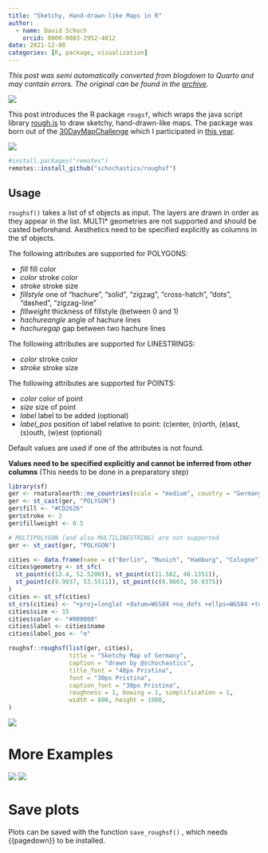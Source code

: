 ```yaml
---
title: "Sketchy, Hand-drawn-like Maps in R"
author:
  - name: David Schoch
    orcid: 0000-0003-2952-4812
date: 2021-12-08
categories: [R, package, visualization]
---
```




*This post was semi automatically converted from blogdown to Quarto and may contain errors. The original can be found in the [archive](http://archive.schochastics.net/post/sketchy-hand-drawn-like-maps-in-r/).*

![](roughsf.png)

This post introduces the R package `rougsf`, which wraps the java script
library [rough.js](https://roughjs.com/) to draw sketchy,
hand-drawn-like maps. The package was born out of the
[30DayMapChallenge](https://github.com/tjukanovt/30DayMapChallenge)
which I participated in [this
year](https://github.com/schochastics/30DayMapChallenge).

![](roughsf_world.png)

``` r
#install.packages("remotes")
remotes::install_github("schochastics/roughsf")
```

## Usage

`roughsf()` takes a list of sf objects as input. The layers are drawn in
order as they appear in the list. MULTI\* geometries are not supported
and should be casted beforehand. Aesthetics need to be specified
explicitly as columns in the sf objects.

The following attributes are supported for POLYGONS:

-   *fill* fill color
-   *color* stroke color
-   *stroke* stroke size
-   *fillstyle* one of “hachure”, “solid”, “zigzag”, “cross-hatch”,
    “dots”, “dashed”, “zigzag-line”
-   *fillweight* thickness of fillstyle (between 0 and 1)
-   *hachureangle* angle of hachure lines
-   *hachuregap* gap between two hachure lines

The following attributes are supported for LINESTRINGS:

-   *color* stroke color
-   *stroke* stroke size

The following attributes are supported for POINTS:

-   *color* color of point
-   *size* size of point
-   *label* label to be added (optional)
-   *label_pos* position of label relative to point: (c)enter, (n)orth,
    (e)ast, (s)outh, (w)est (optional)

Default values are used if one of the attributes is not found.

**Values need to be specified explicitly and cannot be inferred from
other columns** (This needs to be done in a preparatory step)

``` r
library(sf)
ger <- rnaturalearth::ne_countries(scale = "medium", country = "Germany", returnclass = "sf")
ger <- st_cast(ger, "POLYGON")
ger$fill <- "#CD2626"
ger$stroke <- 2
ger$fillweight <- 0.5

# MULTIPOLYGON (and also MULTILINESTRING) are not supported
ger <- st_cast(ger, "POLYGON")

cities <- data.frame(name = c("Berlin", "Munich", "Hamburg", "Cologne"))
cities$geometry <- st_sfc(
  st_point(c(13.4, 52.5200)), st_point(c(11.582, 48.1351)),
  st_point(c(9.9937, 53.5511)), st_point(c(6.9603, 50.9375))
)
cities <- st_sf(cities)
st_crs(cities) <- "+proj=longlat +datum=WGS84 +no_defs +ellps=WGS84 +towgs84=0,0,0"
cities$size <- 15
cities$color <- "#000000"
cities$label <- cities$name
cities$label_pos <- "e"

roughsf::roughsf(list(ger, cities),
                 title = "Sketchy Map of Germany", 
                 caption = "drawn by @schochastics",
                 title_font = "48px Pristina", 
                 font = "30px Pristina", 
                 caption_font = "30px Pristina",
                 roughness = 1, bowing = 1, simplification = 1,
                 width = 800, height = 1000, 
)
```

![](roughsf_germany.png)

# More Examples

![](roughsf_africa.png) ![](post_files/roughsf_migration.png)

# Save plots

Plots can be saved with the function `save_roughsf()` , which needs
{{pagedown}} to be installed.

